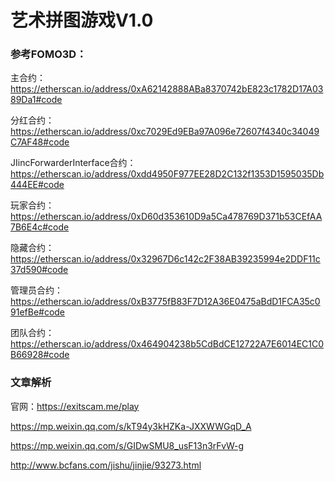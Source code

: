 # 艺术拼图游戏V1.0

### 参考FOMO3D：

主合约：https://etherscan.io/address/0xA62142888ABa8370742bE823c1782D17A0389Da1#code

分红合约：https://etherscan.io/address/0xc7029Ed9EBa97A096e72607f4340c34049C7AF48#code

JIincForwarderInterface合约：  https://etherscan.io/address/0xdd4950F977EE28D2C132f1353D1595035Db444EE#code

玩家合约：https://etherscan.io/address/0xD60d353610D9a5Ca478769D371b53CEfAA7B6E4c#code

隐藏合约：https://etherscan.io/address/0x32967D6c142c2F38AB39235994e2DDF11c37d590#code

管理员合约：https://etherscan.io/address/0xB3775fB83F7D12A36E0475aBdD1FCA35c091efBe#code

团队合约：https://etherscan.io/address/0x464904238b5CdBdCE12722A7E6014EC1C0B66928#code

### 文章解析

官网：https://exitscam.me/play

https://mp.weixin.qq.com/s/kT94y3kHZKa-JXXWWGqD_A

https://mp.weixin.qq.com/s/GIDwSMU8_usF13n3rFvW-g

http://www.bcfans.com/jishu/jinjie/93273.html